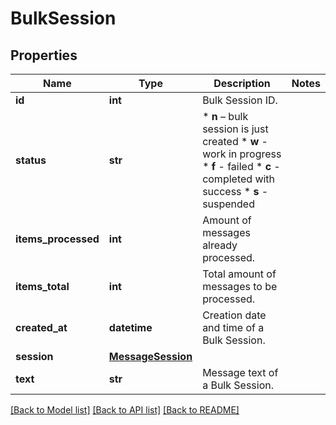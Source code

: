 # BulkSession

## Properties
Name | Type | Description | Notes
------------ | ------------- | ------------- | -------------
**id** | **int** | Bulk Session ID. | 
**status** | **str** | * **n** – bulk session is just created * **w** - work in progress * **f** - failed * **c** - completed with success * **s** - suspended  | 
**items_processed** | **int** | Amount of messages already processed. | 
**items_total** | **int** | Total amount of messages to be processed. | 
**created_at** | **datetime** | Creation date and time of a Bulk Session. | 
**session** | [**MessageSession**](MessageSession.md) |  | 
**text** | **str** | Message text of a Bulk Session. | 

[[Back to Model list]](../README.md#documentation-for-models) [[Back to API list]](../README.md#documentation-for-api-endpoints) [[Back to README]](../README.md)



